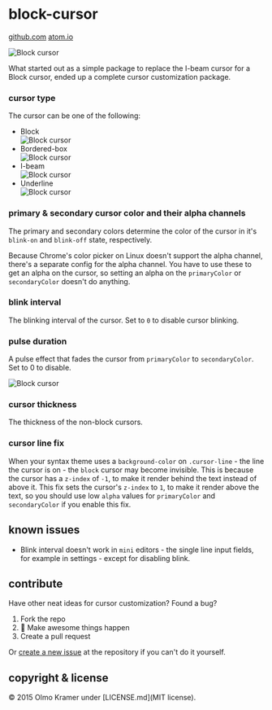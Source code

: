 # block-cursor
 [github.com](https://github.com/olmokramer/atom-block-cursor) [atom.io](https://atom.io/packages/block-cursor)

![Block cursor](https://raw.githubusercontent.com/olmokramer/atom-block-cursor/master/cursor-block.png)

What started out as a simple package to replace the I-beam cursor for a Block cursor, ended up a complete cursor customization package.

### cursor type

The cursor can be one of the following:
* Block <br>![Block cursor](https://raw.githubusercontent.com/olmokramer/atom-block-cursor/master/cursor-block.png)
* Bordered-box <br>![Block cursor](https://raw.githubusercontent.com/olmokramer/atom-block-cursor/master/cursor-bordered-box.png)
* I-beam <br>![Block cursor](https://raw.githubusercontent.com/olmokramer/atom-block-cursor/master/cursor-i-beam.png)
* Underline <br>![Block cursor](https://raw.githubusercontent.com/olmokramer/atom-block-cursor/master/cursor-underline.png)

### primary & secondary cursor color and their alpha channels

The primary and secondary colors determine the color of the cursor in it's `blink-on` and `blink-off` state, respectively.

Because Chrome's color picker on Linux doesn't support the alpha channel, there's a separate config for the alpha channel. You have to use these to get an alpha on the cursor, so setting an alpha on the `primaryColor` or `secondaryColor` doesn't do anything.

### blink interval

The blinking interval of the cursor. Set to `0` to disable cursor blinking.

### pulse duration

A pulse effect that fades the cursor from `primaryColor` to `secondaryColor`. Set to 0 to disable.

![Block cursor](https://raw.githubusercontent.com/olmokramer/atom-block-cursor/master/cursor-pulse.gif)

### cursor thickness

The thickness of the non-block cursors.

### cursor line fix

When your syntax theme uses a `background-color` on `.cursor-line` - the line the cursor is on - the `block` cursor may become invisible. This is because the cursor has a `z-index` of `-1`, to make it render behind the text instead of above it. This fix sets the cursor's `z-index` to `1`, to make it render above the text, so you should use low `alpha` values for `primaryColor` and `secondaryColor` if you enable this fix.

## known issues

* Blink interval doesn't work in `mini` editors - the single line input fields, for example in settings - except for disabling blink.

## contribute

Have other neat ideas for cursor customization? Found a bug?

1. Fork the repo
2. :rocket: Make awesome things happen
3. Create a pull request

Or [create a new issue](https://github.com/olmokramer/atom-block-cursor/issues/new) at the repository if you can't do it yourself.

## copyright & license

&copy; 2015 Olmo Kramer under [LICENSE.md](MIT license).